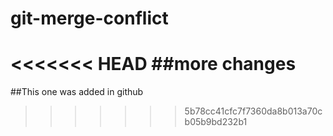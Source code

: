 # git-merge-conflict

<<<<<<< HEAD
##more changes
=======
##This one was added in github
>>>>>>> 5b78cc41cfc7f7360da8b013a70cb05b9bd232b1
